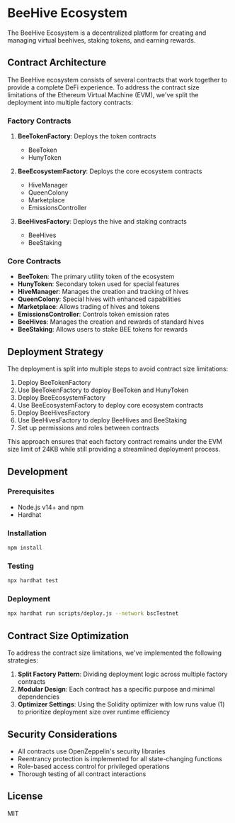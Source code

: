 # BeeHive Ecosystem

The BeeHive Ecosystem is a decentralized platform for creating and managing virtual beehives, staking tokens, and earning rewards.

## Contract Architecture

The BeeHive ecosystem consists of several contracts that work together to provide a complete DeFi experience. To address the contract size limitations of the Ethereum Virtual Machine (EVM), we've split the deployment into multiple factory contracts:

### Factory Contracts

1. **BeeTokenFactory**: Deploys the token contracts
   - BeeToken
   - HunyToken

2. **BeeEcosystemFactory**: Deploys the core ecosystem contracts
   - HiveManager
   - QueenColony
   - Marketplace
   - EmissionsController

3. **BeeHivesFactory**: Deploys the hive and staking contracts
   - BeeHives
   - BeeStaking

### Core Contracts

- **BeeToken**: The primary utility token of the ecosystem
- **HunyToken**: Secondary token used for special features
- **HiveManager**: Manages the creation and tracking of hives
- **QueenColony**: Special hives with enhanced capabilities
- **Marketplace**: Allows trading of hives and tokens
- **EmissionsController**: Controls token emission rates
- **BeeHives**: Manages the creation and rewards of standard hives
- **BeeStaking**: Allows users to stake BEE tokens for rewards

## Deployment Strategy

The deployment is split into multiple steps to avoid contract size limitations:

1. Deploy BeeTokenFactory
2. Use BeeTokenFactory to deploy BeeToken and HunyToken
3. Deploy BeeEcosystemFactory
4. Use BeeEcosystemFactory to deploy core ecosystem contracts
5. Deploy BeeHivesFactory
6. Use BeeHivesFactory to deploy BeeHives and BeeStaking
7. Set up permissions and roles between contracts

This approach ensures that each factory contract remains under the EVM size limit of 24KB while still providing a streamlined deployment process.

## Development

### Prerequisites

- Node.js v14+ and npm
- Hardhat

### Installation

```bash
npm install
```

### Testing

```bash
npx hardhat test
```

### Deployment

```bash
npx hardhat run scripts/deploy.js --network bscTestnet
```

## Contract Size Optimization

To address the contract size limitations, we've implemented the following strategies:

1. **Split Factory Pattern**: Dividing deployment logic across multiple factory contracts
2. **Modular Design**: Each contract has a specific purpose and minimal dependencies
3. **Optimizer Settings**: Using the Solidity optimizer with low runs value (1) to prioritize deployment size over runtime efficiency

## Security Considerations

- All contracts use OpenZeppelin's security libraries
- Reentrancy protection is implemented for all state-changing functions
- Role-based access control for privileged operations
- Thorough testing of all contract interactions

## License

MIT 